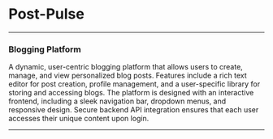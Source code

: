 # Post-Pulse
---

### Blogging Platform

A dynamic, user-centric blogging platform that allows users to create, manage, and view personalized blog posts. Features include a rich text editor for post creation, profile management, and a user-specific library for storing and accessing blogs. The platform is designed with an interactive frontend, including a sleek navigation bar, dropdown menus, and responsive design. Secure backend API integration ensures that each user accesses their unique content upon login.

---

